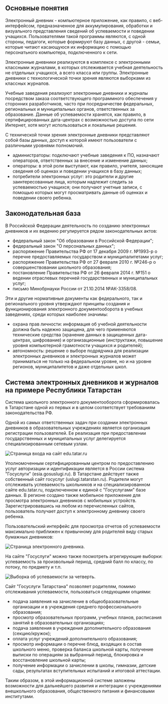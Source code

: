 ## Основные понятия

Электронный дневник -  компьютерное приложение, как правило, с веб-интерфейсом, предназначенное для аккумулирования, обработки и визуального представления сведений об успеваемости и поведении учащихся. Пользователями такой программы являются, с одной стороны, педагоги, которые формируют базу данных, с другой - семьи, которые читают  касающуюся их информацию с помощью персонатьного компьютера, подключенного к сети.

Электронные дневники реализуются в комплексе с электронными классными журналами, в которых отслеживается учебная деятельность не отдельных учащихся, а всего класса или группы. Электронные дневники с технологической точки зрения являются выборками из классных журналов.

Учебные заведения реализуют электронные дневники и журналы посредством заказа соответствующего программного обеспечения у сторонних разработчиков, часто при посредничестве федеральных, региональных и муниципальных органов, ответственных за образование. Данные об успеваемости хранятся, как правило, в сертифицированных дата-центрах с возможностью доступа по сети Интернет, хотя могут использоваться и локальные  решения.

С технической точки зрения электронные дневники представляют собой базы данных, доступ к которой имеют пользователи с различными уровнями полномочий.

* администраторы: подключают учебные заведения к ПО, назначают операторов, ответственных за внесение и изменение данных;
* операторы: в этой роли выступают, как правило, учителя, заносящие сведения об оценках и поведении учащихся в базу данных;
* потребители электронных услуг: это родители и другие заинтересованные лица, которым надлежит следить за успеваемостью учащихся; они получают учетные записи, с помощью которых могут просматривать данные об оценках и поведении своего ребенка.

## Законодательная база

В Российской Федерации деятельность по созданию электронных дневников и их ведению регулируется рядом законодательных актов:

* федеральный закон "Об образовании в Российской Федерации";
* федеральный закон "О персональных данных";
* распоряжение Правительства РФ от 17 декабря 2009 г. №1993-р о перечне предоставляемых государством и муниципалитетами услуг;
* распоряжение Правительства РФ от 27 февраля 2010 г. №246-р о совершенствовании школьного образования;
* постановление Правительства РФ от 26 февраля 2014 г. №151 о ведении отраслевых  перечней государственных и муниципальных услуг;
* письмо Минобрнауки России от 21.10.2014 №АК-3358/08.

Эти и другие нормативные документы как федерального, так и регионального уровня утверждают принципы создания и функционирования электронного документооборота в учебных заведениях, среди которых наиболее значимы:

* охрана  прав личности: информация об учебной деятельности должна быть надежно защищена, для чего применяются технические средства (хранение данных в защищенных дата-центрах, шифрование)  и организационные (инструктажи, повышение уровня компьютерной грамотности учащихся и родителей);
* автономность: решение о выборе подрядчика для реализации электронных дневников и электронных журналов может приниматься не только на федеральном уровне, но и  на уровне регионов, муниципалитетов и даже отдельных школ.

## Система электронных дневников и журналов на примере Республики Татарстан

Система школьного электронного документооборота сформировалась в Татарстане одной из первых и в целом соответствует требованиям законодательства РФ.

Одной из самых ответственных задач при создании электронных дневников в образовательных учреждениях является организация регистрации пользователей. Ее реализация при предоставлении государственных и муниципальных услуг делегируется специализированным сетевым узлам.

![Страница входа на сайт edu.tatar.ru](https://a24.biz/assets/files/handbook/images/36/c2/36c2b9352f7df6d0dccd31ee6af7fbf1)

Уполномоченным сертифицированным центром по предоставлению услуг авторизации и идентификации является в России система "Госуслуги" (esia.gosuslugi.ru). В Татарстане действует также  собственный сайт госуслуг (uslugi.tatarstan.ru). Родители могут  отслеживать успеваемость школьников и на специализированном сайте edu.tatar.ru, подключенном к единой с "Госуслугами" базе данных. В регионе создано также мобильное приложение для просмотра электронных дневников с мобильных устройств. Зарегистрировавшись на любом из перечисленных сайтов, пользователь получает доступ к электронному дневнику своего ребенка.

Пользовательский интерфейс для просмотра отчетов об успеваемости максимально приближен к привычному для родителей виду старых бумажных дневников:

![Страница электронного дневника.](https://a24.biz/assets/files/handbook/images/18/96/1896e11386b49a2a8260f396e399fc3c)


На сайте "Госуслуги" можно также посмотреть агрегирующие выборки: успеваемость за произвольный период, средний балл по классу, по потоку, по предмету и т.п.

![Выборка об успеваемости за четверть.](https://a24.biz/assets/files/handbook/images/63/e7/63e79fc3d11ff74415216adbcb631e96)

Сайт "Госуслуги Татарстана" позволяет родителям, помимо отслеживания  успеваемости, пользоваться следующими опциями:

* подача заявления на зачисление в общеобразовательные организации и в учреждения среднего профессионального образования;
* просмотр образовательных программ, учебных планов, расписания занятий в образовательных организациях;
* подача заявления в учреждения дополнительного образования (секцию/кружок);
* оплата услуг учреждений дополнительного образования;
* просмотр информации о перечне блюд, входящих в состав школьного меню, проверка баланса школьной карты, получение выписки по операциям за выбранный период, блокировка и восстановление школьной карты;
* получение информации о зачислении в школы, гимназии, детские сады, результатах вступительных испытаний и итоговой аттестации. 

Таким образом, в этой информационной системе заложены возможности для дальнейшего развития и интеграции с учреждениями внешкольного образования, общественного питания и финансовыми институтами.